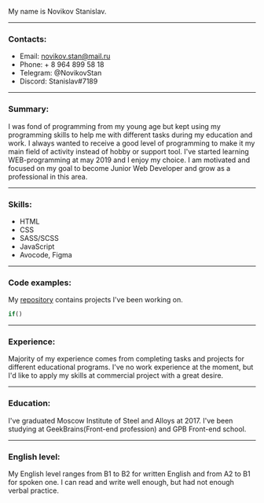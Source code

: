 
My name is Novikov Stanislav.

---

### Contacts:
* Email: novikov.stan@mail.ru
* Phone: + 8 964 899 58 18
* Telegram: @NovikovStan
* Discord: Stanislav#7189

---

### Summary:
I was fond of programming from my young age but kept using my programming skills to help me with different tasks during my education and work. I always wanted to receive a good level of programming to make it my main field of activity instead of hobby or support tool. I've started learning WEB-programming at may 2019 and I enjoy my choice. I am motivated and focused on my goal to become Junior Web Developer and grow as a professional in this area.

---

### Skills:
* HTML
* CSS
* SASS/SCSS
* JavaScript
* Avocode, Figma

---

### Code examples:
My [repository](https://github.com/NovikovStan) contains projects I've been working on.

```javascript
if()
```

---

### Experience:
Majority of my experience comes from completing tasks and projects for different educational programs.
I've no work experience at the moment, but I'd like to apply my skills at commercial project with a great desire.

---

### Education:

I've graduated Moscow Institute of Steel and Alloys at 2017.
I've been studying at GeekBrains(Front-end profession) and GPB Front-end school.

---

### English level:

My English level ranges from B1 to B2 for written English and from A2 to B1 for spoken one. I can read and write well enough, but had not enough verbal practice.